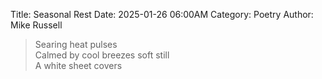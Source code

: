 Title: Seasonal Rest
Date: 2025-01-26 06:00AM
Category: Poetry
Author: Mike Russell

> Searing heat pulses<br>
Calmed by cool breezes soft still<br>
A white sheet covers

